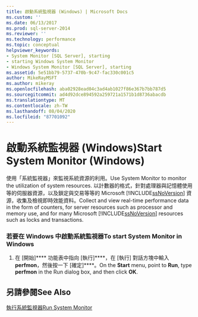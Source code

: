 ```yaml
---
title: 啟動系統監視器 (Windows) | Microsoft Docs
ms.custom: ''
ms.date: 06/13/2017
ms.prod: sql-server-2014
ms.reviewer: ''
ms.technology: performance
ms.topic: conceptual
helpviewer_keywords:
- System Monitor [SQL Server], starting
- starting Windows System Monitor
- Windows System Monitor [SQL Server], starting
ms.assetid: 5e51bb79-5737-470b-9c47-fac330c001c5
author: MikeRayMSFT
ms.author: mikeray
ms.openlocfilehash: aba02928ead04c3ad4ab1027f86e367b7bb787d5
ms.sourcegitcommit: ad4d92dce894592a259721a1571b1d8736abacdb
ms.translationtype: MT
ms.contentlocale: zh-TW
ms.lasthandoff: 08/04/2020
ms.locfileid: "87701092"
---
```

# <a name="start-system-monitor-windows"></a><span data-ttu-id="236cb-102">啟動系統監視器 (Windows)</span><span class="sxs-lookup"><span data-stu-id="236cb-102">Start System Monitor (Windows)</span></span>
  <span data-ttu-id="236cb-103">使用「系統監視器」來監視系統資源的利用。</span><span class="sxs-lookup"><span data-stu-id="236cb-103">Use System Monitor to monitor the utilization of system resources.</span></span> <span data-ttu-id="236cb-104">以計數器的格式，針對處理器與記憶體使用等的伺服器資源，以及鎖定與交易等等的 Microsoft [!INCLUDE[ssNoVersion](../../includes/ssnoversion-md.md)] 資源，收集及檢視即時效能資料。</span><span class="sxs-lookup"><span data-stu-id="236cb-104">Collect and view real-time performance data in the form of counters, for server resources such as processor and memory use, and for many Microsoft [!INCLUDE[ssNoVersion](../../includes/ssnoversion-md.md)] resources such as locks and transactions.</span></span>  
  
### <a name="to-start-system-monitor-in-windows"></a><span data-ttu-id="236cb-105">若要在 Windows 中啟動系統監視器</span><span class="sxs-lookup"><span data-stu-id="236cb-105">To start System Monitor in Windows</span></span>  
  
1.  <span data-ttu-id="236cb-106">在 [開始]\*\*\*\* 功能表中指向 [執行]\*\*\*\*，在 [執行] 對話方塊中輸入 **perfmon**，然後按一下 [確定]\*\*\*\*。</span><span class="sxs-lookup"><span data-stu-id="236cb-106">On the **Start** menu, point to **Run**, type **perfmon** in the Run dialog box, and then click **OK**.</span></span>  
  
## <a name="see-also"></a><span data-ttu-id="236cb-107">另請參閱</span><span class="sxs-lookup"><span data-stu-id="236cb-107">See Also</span></span>  
 [<span data-ttu-id="236cb-108">執行系統監視器</span><span class="sxs-lookup"><span data-stu-id="236cb-108">Run System Monitor</span></span>](../performance-monitor/run-system-monitor.md)  
  
  
